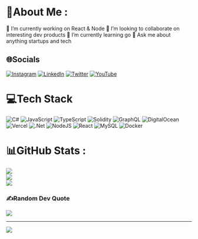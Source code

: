 # 💫About Me :
🔭 I’m currently working on React & Node
👯 I’m looking to collaborate on interesting dev products 
🌱 I’m currently learning go
💬 Ask me about anything startups and tech 

## 🌐Socials
[![Instagram](https://img.shields.io/badge/Instagram-%23E4405F.svg?logo=Instagram&logoColor=white)](https://instagram.com/https://www.instagram.com/savvymechanic/) [![LinkedIn](https://img.shields.io/badge/LinkedIn-%230077B5.svg?logo=linkedin&logoColor=white)](https://linkedin.com/in/balajikummari) [![Twitter](https://img.shields.io/badge/Twitter-%231DA1F2.svg?logo=Twitter&logoColor=white)](https://twitter.com/DeSavvyMechanic) [![YouTube](https://img.shields.io/badge/YouTube-%23FF0000.svg?logo=YouTube&logoColor=white)](https://youtube.com/c/UC24ckwkytyf7Ki6EeQWTd8A) 

# 💻Tech Stack
![C#](https://img.shields.io/badge/c%23-%23239120.svg?style=for-the-badge&logo=c-sharp&logoColor=white) ![JavaScript](https://img.shields.io/badge/javascript-%23323330.svg?style=for-the-badge&logo=javascript&logoColor=%23F7DF1E) ![TypeScript](https://img.shields.io/badge/typescript-%23007ACC.svg?style=for-the-badge&logo=typescript&logoColor=white) ![Solidity](https://img.shields.io/badge/Solidity-%23363636.svg?style=for-the-badge&logo=solidity&logoColor=white) ![GraphQL](https://img.shields.io/badge/-GraphQL-E10098?style=for-the-badge&logo=graphql&logoColor=white) ![DigitalOcean](https://img.shields.io/badge/DigitalOcean-%230167ff.svg?style=for-the-badge&logo=digitalOcean&logoColor=white) ![Vercel](https://img.shields.io/badge/vercel-%23000000.svg?style=for-the-badge&logo=vercel&logoColor=white) ![.Net](https://img.shields.io/badge/.NET-5C2D91?style=for-the-badge&logo=.net&logoColor=white) ![NodeJS](https://img.shields.io/badge/node.js-6DA55F?style=for-the-badge&logo=node.js&logoColor=white) ![React](https://img.shields.io/badge/react-%2320232a.svg?style=for-the-badge&logo=react&logoColor=%2361DAFB) ![MySQL](https://img.shields.io/badge/mysql-%2300f.svg?style=for-the-badge&logo=mysql&logoColor=white) ![Docker](https://img.shields.io/badge/docker-%230db7ed.svg?style=for-the-badge&logo=docker&logoColor=white)
# 📊GitHub Stats :
![](https://github-readme-stats.vercel.app/api?username=balajikummari&theme=highcontrast&hide_border=true&include_all_commits=true&count_private=true)<br/>
![](https://github-readme-streak-stats.herokuapp.com/?user=balajikummari&theme=highcontrast&hide_border=true)<br/>
![](https://github-readme-stats.vercel.app/api/top-langs/?username=balajikummari&theme=highcontrast&hide_border=true&include_all_commits=true&count_private=true&layout=compact)

### ✍️Random Dev Quote
![](https://quotes-github-readme.vercel.app/api?type=horizontal&theme=radical)

---
![](https://komarev.com/ghpvc/?username=balajikummari&label=Visitors+Count&color=brightgreen)
